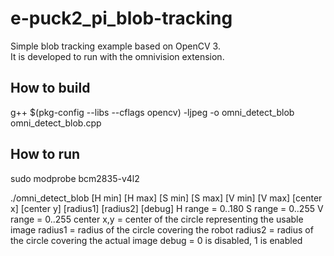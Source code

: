 # e-puck2_pi_blob-tracking
Simple blob tracking example based on OpenCV 3.<br/>
It is developed to run with the omnivision extension.

## How to build
g++ $(pkg-config --libs --cflags opencv) -ljpeg -o omni_detect_blob omni_detect_blob.cpp

## How to run
sudo modprobe bcm2835-v4l2

./omni_detect_blob [H min] [H max] [S min] [S max] [V min] [V max] [center x] [center y] [radius1] [radius2] [debug]
H range = 0..180
S range = 0..255
V range = 0..255
center x,y = center of the circle representing the usable image
radius1 = radius of the circle covering the robot
radius2 = radius of the circle covering the actual image
debug = 0 is disabled, 1 is enabled
